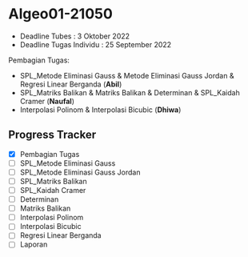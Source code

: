 # Algeo01-21050

- Deadline Tubes : 3 Oktober 2022
- Deadline Tugas Individu : 25 September 2022


Pembagian Tugas:
- SPL_Metode Eliminasi Gauss & Metode Eliminasi Gauss Jordan & Regresi Linear Berganda (**Abil**)
- SPL_Matriks Balikan & Matriks Balikan & Determinan & SPL_Kaidah Cramer (**Naufal**)
- Interpolasi Polinom & Interpolasi Bicubic (**Dhiwa**)

## Progress Tracker
- [x] Pembagian Tugas
- [ ] SPL_Metode Eliminasi Gauss
- [ ] SPL_Metode Eliminasi Gauss Jordan
- [ ] SPL_Matriks Balikan
- [ ] SPL_Kaidah Cramer
- [ ] Determinan
- [ ] Matriks Balikan
- [ ] Interpolasi Polinom
- [ ] Interpolasi Bicubic
- [ ] Regresi Linear Berganda
- [ ] Laporan
